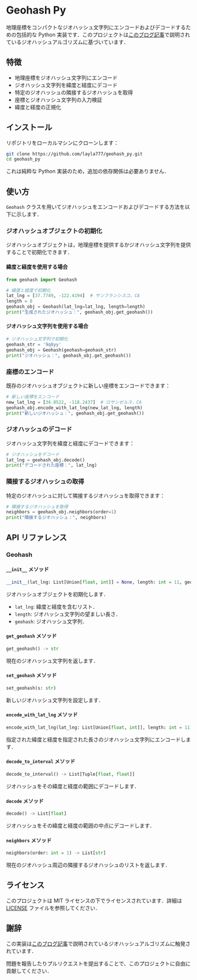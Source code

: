 # Geohash Py

地理座標をコンパクトなジオハッシュ文字列にエンコードおよびデコードするための包括的な Python 実装です．このプロジェクトは[このブログ記事](http://mtcn.ko-me.com/%E9%96%A2%E6%95%B0%E3%80%81%E3%83%A9%E3%82%A4%E3%83%96%E3%83%A9%E3%83%AA/geohash%E9%96%A2%E6%95%B0)で説明されているジオハッシュアルゴリズムに基づいています．

## 特徴

- 地理座標をジオハッシュ文字列にエンコード
- ジオハッシュ文字列を緯度と経度にデコード
- 特定のジオハッシュの隣接するジオハッシュを取得
- 座標とジオハッシュ文字列の入力検証
- 緯度と経度の正規化

## インストール

リポジトリをローカルマシンにクローンします：

```sh
git clone https://github.com/layla777/geohash_py.git
cd geohash_py
```

これは純粋な Python 実装のため，追加の依存関係は必要ありません．

## 使い方

`Geohash` クラスを用いてジオハッシュをエンコードおよびデコードする方法を以下に示します．

### ジオハッシュオブジェクトの初期化

ジオハッシュオブジェクトは，地理座標を提供するかジオハッシュ文字列を提供することで初期化できます．

#### 緯度と経度を使用する場合

```python
from geohash import Geohash

# 緯度と経度で初期化
lat_lng = [37.7749, -122.4194]  # サンフランシスコ，CA
length = 8
geohash_obj = Geohash(lat_lng=lat_lng, length=length)
print("生成されたジオハッシュ：", geohash_obj.get_geohash())
```

#### ジオハッシュ文字列を使用する場合

```python
# ジオハッシュ文字列で初期化
geohash_str = '9q8yy'
geohash_obj = Geohash(geohash=geohash_str)
print("ジオハッシュ：", geohash_obj.get_geohash())
```

### 座標のエンコード

既存のジオハッシュオブジェクトに新しい座標をエンコードできます：

```python
# 新しい座標をエンコード
new_lat_lng = [34.0522, -118.2437]  # ロサンゼルス，CA
geohash_obj.encode_with_lat_lng(new_lat_lng, length)
print("新しいジオハッシュ：", geohash_obj.get_geohash())
```

### ジオハッシュのデコード

ジオハッシュ文字列を緯度と経度にデコードできます：

```python
# ジオハッシュをデコード
lat_lng = geohash_obj.decode()
print("デコードされた座標：", lat_lng)
```

### 隣接するジオハッシュの取得

特定のジオハッシュに対して隣接するジオハッシュを取得できます：

```python
# 隣接するジオハッシュを取得
neighbors = geohash_obj.neighbors(order=1)
print("隣接するジオハッシュ：", neighbors)
```

## API リファレンス

### Geohash

#### `__init__` メソッド

```python
__init__(lat_lng: List[Union[float, int]] = None, length: int = 11, geohash: str = 's0000000000')
```

ジオハッシュオブジェクトを初期化します．

- `lat_lng`: 緯度と経度を含むリスト．
- `length`: ジオハッシュ文字列の望ましい長さ．
- `geohash`: ジオハッシュ文字列．

#### `get_geohash` メソッド

```python
get_geohash() -> str
```

現在のジオハッシュ文字列を返します．

#### `set_geohash` メソッド

```python
set_geohash(s: str)
```

新しいジオハッシュ文字列を設定します．

#### `encode_with_lat_lng` メソッド

```python
encode_with_lat_lng(lat_lng: List[Union[float, int]], length: int = 11)
```

指定された緯度と経度を指定された長さのジオハッシュ文字列にエンコードします．

#### `decode_to_interval` メソッド

```python
decode_to_interval() -> List[Tuple[float, float]]
```

ジオハッシュをその緯度と経度の範囲にデコードします．

#### `decode` メソッド

```python
decode() -> List[float]
```

ジオハッシュをその緯度と経度の範囲の中点にデコードします．

#### `neighbors` メソッド

```python
neighbors(order: int = 1) -> List[str]
```

現在のジオハッシュ周辺の隣接するジオハッシュのリストを返します．

## ライセンス

このプロジェクトは MIT ライセンスの下でライセンスされています．詳細は [LICENSE](LICENSE) ファイルを参照してください．

## 謝辞

この実装は[このブログ記事](http://mtcn.ko-me.com/%E9%96%A2%E6%95%B0%E3%80%81%E3%83%A9%E3%82%A4%E3%83%96%E3%83%A9%E3%83%AA/geohash%E9%96%A2%E6%95%B0)で説明されているジオハッシュアルゴリズムに触発されています．

問題を報告したりプルリクエストを提出することで、このプロジェクトに自由に貢献してください．